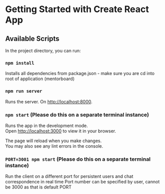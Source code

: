 # Getting Started with Create React App

## Available Scripts

In the project directory, you can run:
### `npm install`

Installs all dependencies from package.json - make sure you are cd into root of application (mentorboard)

### `npm run server`

Runs the server.
On [http://localhost:8000](http://localhost:8000).


### `npm start` (Please do this on a separate terminal instance)

Runs the app in the development mode.\
Open [http://localhost:3000](http://localhost:3000) to view it in your browser.

The page will reload when you make changes.\
You may also see any lint errors in the console.


### `PORT=3001 npm start` (Please do this on a separate terminal instance)

Run the client on a different port for persistent users and chat correspondence in real time
Port number can be specified by user, cannot be 3000 as that is default PORT
